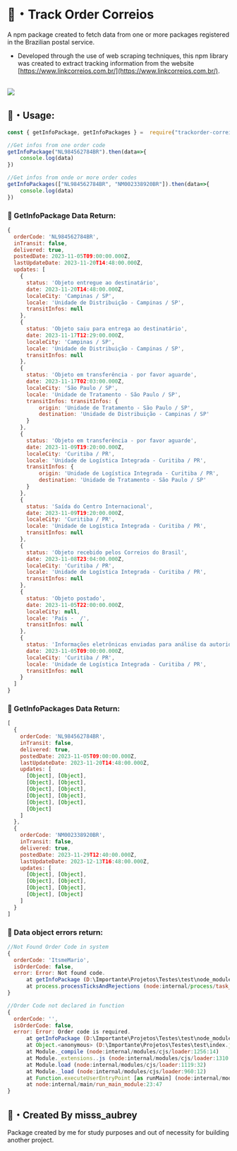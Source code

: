 
 # 🍭・Track Order Correios
A npm package created to fetch data from one or more packages registered in the Brazilian postal service.
 -  Developed through the use of web scraping techniques, this npm library was created to extract tracking information from the website [https://www.linkcorreios.com.br/](https://www.linkcorreios.com.br/).
</br>
<a href="https://www.npmjs.com/package/trackorder-correios"><img src="https://nodei.co/npm/trackorder-correios.png"></a>

## 🍙・Usage:

```js
const { getInfoPackage, getInfoPackages } =  require("trackorder-correios")

//Get infos from one order code
getInfoPackage("NL984562784BR").then(data=>{
	console.log(data)
})

//Get infos from onde or more order codes
getInfoPackages(["NL984562784BR", "NM002338920BR"]).then(data=>{
	console.log(data)
})
```
###   🍣 GetInfoPackage Data Return:
```js
{
  orderCode: 'NL984562784BR',
  inTransit: false,
  delivered: true,
  postedDate: 2023-11-05T09:00:00.000Z,
  lastUpdateDate: 2023-11-20T14:48:00.000Z,
  updates: [
    {
      status: 'Objeto entregue ao destinatário',
      date: 2023-11-20T14:48:00.000Z,
      localeCity: 'Campinas / SP',
      locale: 'Unidade de Distribuição - Campinas / SP',
      transitInfos: null
    },
    {
      status: 'Objeto saiu para entrega ao destinatário',
      date: 2023-11-17T12:29:00.000Z,
      localeCity: 'Campinas / SP',
      locale: 'Unidade de Distribuição - Campinas / SP',
      transitInfos: null
    },
    {
      status: 'Objeto em transferência - por favor aguarde',
      date: 2023-11-17T02:03:00.000Z,
      localeCity: 'São Paulo / SP',
      locale: 'Unidade de Tratamento - São Paulo / SP',
      transitInfos: transitInfos: {
	      origin: 'Unidade de Tratamento - São Paulo / SP',
	      destination: 'Unidade de Distribuição - Campinas / SP'
      }
    },
    {
      status: 'Objeto em transferência - por favor aguarde',
      date: 2023-11-09T19:20:00.000Z,
      localeCity: 'Curitiba / PR',
      locale: 'Unidade de Logística Integrada - Curitiba / PR',
      transitInfos: {
	      origin: 'Unidade de Logística Integrada - Curitiba / PR',
	      destination: 'Unidade de Tratamento - São Paulo / SP'
	  }
    },
    {
      status: 'Saída do Centro Internacional',
      date: 2023-11-09T19:20:00.000Z,
      localeCity: 'Curitiba / PR',
      locale: 'Unidade de Logística Integrada - Curitiba / PR',
      transitInfos: null
    },
    {
      status: 'Objeto recebido pelos Correios do Brasil',
      date: 2023-11-08T23:04:00.000Z,
      localeCity: 'Curitiba / PR',
      locale: 'Unidade de Logística Integrada - Curitiba / PR',
      transitInfos: null
    },
    {
      status: 'Objeto postado',
      date: 2023-11-05T22:00:00.000Z,
      localeCity: null,
      locale: 'País -  /',
      transitInfos: null
    },
    {
      status: 'Informações eletrônicas enviadas para análise da autoridade aduaneira',
      date: 2023-11-05T09:00:00.000Z,
      localeCity: 'Curitiba / PR',
      locale: 'Unidade de Logística Integrada - Curitiba / PR',
      transitInfos: null
    }
  ]
}
```
###   🥡 GetInfoPackages Data Return:
```js
[
  {
    orderCode: 'NL984562784BR',
    inTransit: false,
    delivered: true,
    postedDate: 2023-11-05T09:00:00.000Z,    
    lastUpdateDate: 2023-11-20T14:48:00.000Z,
    updates: [
      [Object], [Object],
      [Object], [Object],
      [Object], [Object],
      [Object], [Object],
      [Object], [Object],
      [Object]
    ]
  },
  {
    orderCode: 'NM002338920BR',
    inTransit: false,
    delivered: true,
    postedDate: 2023-11-29T12:40:00.000Z,
    lastUpdateDate: 2023-12-13T16:48:00.000Z,
    updates: [
      [Object], [Object],
      [Object], [Object],
      [Object], [Object],
      [Object], [Object]
    ]
  }
]
```
###   🍥 Data object errors return:
```js
//Not Found Order Code in system
{
  orderCode: 'ItsmeMario',
  isOrderCode: false,
  error: Error: Not found code.
      at getInfoPackage (D:\Importante\Projetos\Testes\test\node_modules\trackorder-correios\dist\index.js:27:19)
      at process.processTicksAndRejections (node:internal/process/task_queues:95:5)
}
```
```js
//Order Code not declared in function
{
  orderCode: '',
  isOrderCode: false,
  error: Error: Order code is required.
      at getInfoPackage (D:\Importante\Projetos\Testes\test\node_modules\trackorder-correios\dist\index.js:19:19)
      at Object.<anonymous> (D:\Importante\Projetos\Testes\test\index.js:4:1)
      at Module._compile (node:internal/modules/cjs/loader:1256:14)
      at Module._extensions..js (node:internal/modules/cjs/loader:1310:10)
      at Module.load (node:internal/modules/cjs/loader:1119:32)
      at Module._load (node:internal/modules/cjs/loader:960:12)
      at Function.executeUserEntryPoint [as runMain] (node:internal/modules/run_main:86:12)
      at node:internal/main/run_main_module:23:47
}
```

## 🍬・Created By misss_aubrey
Package created by me for study purposes and out of necessity for building another project.
